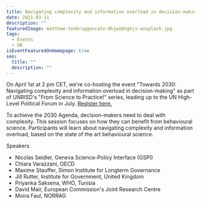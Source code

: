 ```yaml
---
title: Navigating complexity and information overload in decision-making
date: 2021-03-11
description: ""
featuredImage: matthew-tenbruggencate-0hjwobhghjs-unsplash.jpg
tags:
  - Events
  - UN
isEventFeaturedOnHomepage: true
seo:
  title: ""
  description: ""
---
```

On April 1st at 2 pm CET, we're co-hosting the event "Towards 2030: Navigating complexity and information overload in decision-making" as part of UNRISD's "From Science to Practice!" series, leading up to the UN High-Level Political Forum in July. [Register here.](https://us02web.zoom.us/webinar/register/WN_m3oU66STSj-PsZ5DxFGdRQ)

To achieve the 2030 Agenda, decision-makers need to deal with complexity. This session focuses on how they can benefit from behavioural science. Participants will learn about navigating complexity and information overload, based on the state of the art behavioural science.


Speakers
* Nicolas Seidler, Geneva Science-Policy Interface (GSPI)
* Chiara Varazzani, OECD
* Maxime Stauffer, Simon Institute for Longterm Governance
* Jill Rutter, Institute for Government, United Kingdom
* Priyanka Saksena, WHO, Tunisia
* David Mair, European Commission's Joint Research Centre
* Moira Faul, NORRAG

